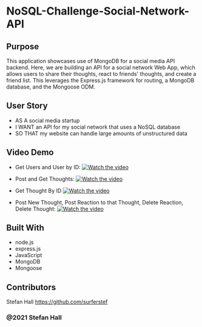 # NoSQL-Challenge-Social-Network-API


## Purpose
This application showcases use of MongoDB for a social media API backend. Here, we are building an API for a social network Web App, which allows users to share their thoughts, react to friends' thoughts, and create a friend list. This leverages the Express.js framework for routing, a MongoDB database, and the Mongoose ODM.


## User Story
* AS A social media startup
* I WANT an API for my social network that uses a NoSQL database
* SO THAT my website can handle large amounts of unstructured data

## Video Demo
* Get Users and User by ID:
[![Watch the video](https://drive.google.com/file/d/1lhv9FjO1EEEqdzYLB9Vn_ACWfRZUtYzO/view)](https://drive.google.com/file/d/1lhv9FjO1EEEqdzYLB9Vn_ACWfRZUtYzO/view)

* Post and Get Thoughts: 
[![Watch the video](https://drive.google.com/file/d/1qbbpqhMTaVf2oBoqw7GQ49ITtPJeflgi/view)](https://drive.google.com/file/d/1qbbpqhMTaVf2oBoqw7GQ49ITtPJeflgi/view)

* Get Thought By ID
[![Watch the video](https://drive.google.com/file/d/10WNe4MWR6b_hELqQrEczLB-FrtUaEmJ2/view)](https://drive.google.com/file/d/10WNe4MWR6b_hELqQrEczLB-FrtUaEmJ2/view)



* Post New Thought, Post Reaction to that Thought, Delete Reaction, Delete Thought:
[![Watch the video](https://drive.google.com/file/d/1RAyQeFBYcClFpNwwka8g_mfL3ggWnyeq/view)](https://drive.google.com/file/d/1RAyQeFBYcClFpNwwka8g_mfL3ggWnyeq/view)



## Built With
* node.js
* express.js
* JavaScript
* MongoDB
* Mongoose


## Contributors
Stefan Hall
https://github.com/surferstef

### @2021 Stefan Hall
